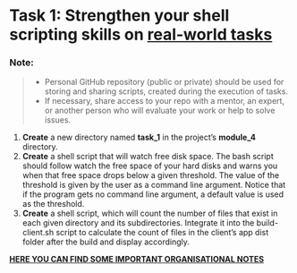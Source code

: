# Task 1: Strengthen your shell scripting skills on [real-world tasks](https://www.linode.com/docs/guides/solving-real-world-problems-with-bash-scripts-a-tutorial/)

### Note:
> - Personal GitHub repository (public or private) should be used for storing and sharing scripts, created during the execution of tasks.
> - If necessary, share access to your repo with a mentor, an expert, or another person who will evaluate your work or help to solve issues.

1. **Create** a new directory named **task_1** in the project’s **module_4** directory.
2. **Create** a shell script that will watch free disk space. The bash script should follow watch the free space of your hard disks and warns you when that free space drops below a given threshold.
   The value of the threshold is given by the user as a command line argument. Notice that if the program gets no command line argument, a default value is used as the threshold.
2. **Create** a shell script, which will count the number of files that exist in each given directory and its subdirectories.
   Integrate it into the build-client.sh script to calculate the count of files in the client’s app dist folder after the build and display accordingly.

**[HERE YOU CAN FIND SOME IMPORTANT ORGANISATIONAL NOTES](../ORG-NOTES.md)**